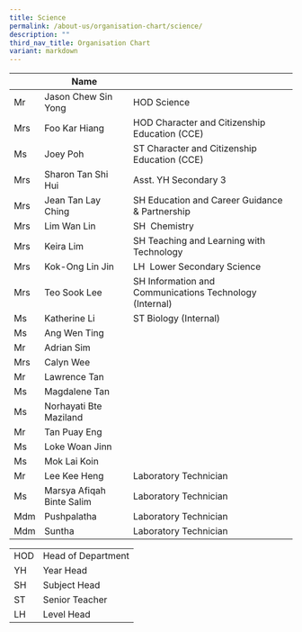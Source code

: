 ```yaml
---
title: Science
permalink: /about-us/organisation-chart/science/
description: ""
third_nav_title: Organisation Chart
variant: markdown
---
```

|  | Name |  |
| --- | --- | --- |
| Mr | Jason Chew Sin Yong  | HOD Science |
| Mrs | Foo Kar Hiang | HOD Character and Citizenship Education (CCE) |
| Ms  | Joey Poh   | ST Character and Citizenship Education (CCE)   |
| Mrs  | Sharon Tan Shi Hui | Asst. YH Secondary 3  |
| Mrs  | Jean Tan Lay Ching  | SH Education and Career Guidance & Partnership
| Mrs  | Lim Wan Lin  | SH  Chemistry |
| Mrs | Keira Lim | SH Teaching and Learning with Technology |
| Mrs | Kok-Ong Lin Jin | LH  Lower Secondary Science |\
| Mrs| Teo Sook Lee | SH Information and Communications Technology (Internal)
| Ms | Katherine Li | ST Biology (Internal) |
| Ms | Ang Wen Ting  |  |
| Mr | Adrian Sim |   |
| Mrs | Calyn Wee |   |
| Mr  | Lawrence Tan   |   |
| Ms | Magdalene Tan |   |
| Ms | Norhayati Bte Maziland  |   |
| Mr | Tan Puay Eng | |
| Ms | Loke Woan Jinn | |
| Ms | Mok Lai Koin | |
| Mr  | Lee Kee Heng  | Laboratory Technician  |
| Ms | Marsya Afiqah Binte Salim | Laboratory Technician  |
| Mdm | Pushpalatha | Laboratory Technician |
| Mdm | Suntha | Laboratory Technician |


| | |
|---|---|
| HOD | Head of Department |
|  YH | Year Head  |
|  SH | Subject Head  |
|  ST | Senior Teacher  |
|  LH | Level Head  |